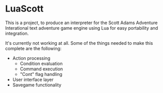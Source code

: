 # LuaScott
This is a project, to produce an interpreter for the Scott Adams Adventure Interational text adventure game engine using Lua for easy portability and integration.

It's currently not working at all. Some of the things needed to make this complete are the following:
* Action processing
  * Condition evaluation
  * Command execution
  * "Cont" flag handling
* User interface layer
* Savegame functionality
